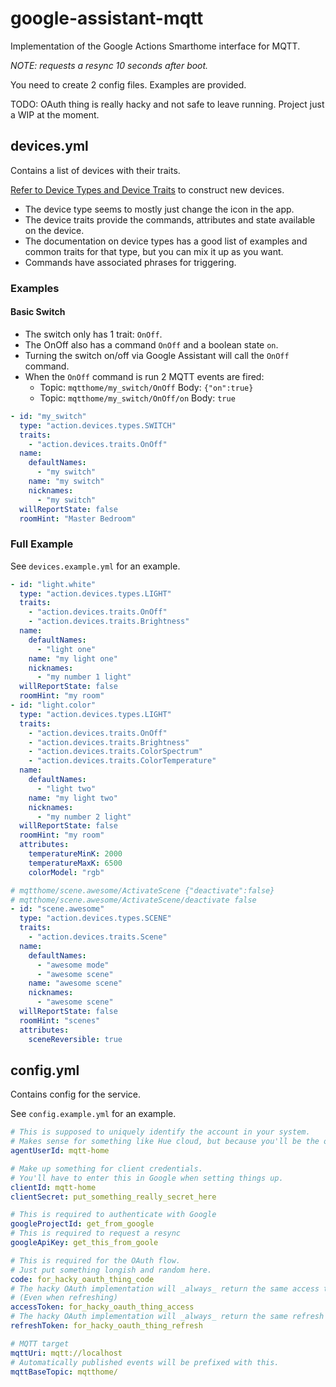 # google-assistant-mqtt

Implementation of the Google Actions Smarthome interface for MQTT.

_NOTE: requests a resync 10 seconds after boot._

You need to create 2 config files. Examples are provided.

TODO: OAuth thing is really hacky and not safe to leave running. Project just a WIP at the moment.

## devices.yml

Contains a list of devices with their traits.

[Refer to Device Types and Device Traits](https://developers.google.com/actions/smarthome/) to construct new devices.

- The device type seems to mostly just change the icon in the app.
- The device traits provide the commands, attributes and state available on the device.
- The documentation on device types has a good list of examples and common traits for that type, but you can mix it up as you want.
- Commands have associated phrases for triggering.

### Examples

#### Basic Switch

- The switch only has 1 trait: `OnOff`.
- The OnOff also has a command `OnOff` and a boolean state `on`.
- Turning the switch on/off via Google Assistant will call the `OnOff` command.
- When the `OnOff` command is run 2 MQTT events are fired:
  + Topic: `mqtthome/my_switch/OnOff` Body: `{"on":true}`
  + Topic: `mqtthome/my_switch/OnOff/on` Body: `true`

```yml
- id: "my_switch"
  type: "action.devices.types.SWITCH"
  traits:
    - "action.devices.traits.OnOff"
  name:
    defaultNames:
      - "my switch"
    name: "my switch"
    nicknames:
      - "my switch"
  willReportState: false
  roomHint: "Master Bedroom"
```

### Full Example

See `devices.example.yml` for an example.

```yml
- id: "light.white"
  type: "action.devices.types.LIGHT"
  traits:
    - "action.devices.traits.OnOff"
    - "action.devices.traits.Brightness"
  name:
    defaultNames:
      - "light one"
    name: "my light one"
    nicknames:
      - "my number 1 light"
  willReportState: false
  roomHint: "my room"
- id: "light.color"
  type: "action.devices.types.LIGHT"
  traits:
    - "action.devices.traits.OnOff"
    - "action.devices.traits.Brightness"
    - "action.devices.traits.ColorSpectrum"
    - "action.devices.traits.ColorTemperature"
  name:
    defaultNames:
      - "light two"
    name: "my light two"
    nicknames:
      - "my number 2 light"
  willReportState: false
  roomHint: "my room"
  attributes:
    temperatureMinK: 2000
    temperatureMaxK: 6500
    colorModel: "rgb"

# mqtthome/scene.awesome/ActivateScene {"deactivate":false}
# mqtthome/scene.awesome/ActivateScene/deactivate false
- id: "scene.awesome"
  type: "action.devices.types.SCENE"
  traits:
    - "action.devices.traits.Scene"
  name:
    defaultNames:
      - "awesome mode"
      - "awesome scene"
    name: "awesome scene"
    nicknames:
      - "awesome scene"
  willReportState: false
  roomHint: "scenes"
  attributes:
    sceneReversible: true
```

## config.yml

Contains config for the service.

See `config.example.yml` for an example.

```yml
# This is supposed to uniquely identify the account in your system.
# Makes sense for something like Hue cloud, but because you'll be the only user just make something constant.
agentUserId: mqtt-home

# Make up something for client credentials.
# You'll have to enter this in Google when setting things up.
clientId: mqtt-home
clientSecret: put_something_really_secret_here

# This is required to authenticate with Google
googleProjectId: get_from_google
# This is required to request a resync
googleApiKey: get_this_from_goole

# This is required for the OAuth flow.
# Just put something longish and random here.
code: for_hacky_oauth_thing_code
# The hacky OAuth implementation will _always_ return the same access token.
# (Even when refreshing)
accessToken: for_hacky_oauth_thing_access
# The hacky OAuth implementation will _always_ return the same refresh token.
refreshToken: for_hacky_oauth_thing_refresh

# MQTT target
mqttUri: mqtt://localhost
# Automatically published events will be prefixed with this.
mqttBaseTopic: mqtthome/
```
